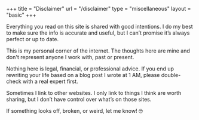 +++
title = "Disclaimer"
url = "/disclaimer"
type = "miscellaneous"
layout = "basic"
+++

Everything you read on this site is shared with good intentions. I do my best to make sure the info is accurate and useful, but I can’t promise it’s always perfect or up to date.

This is my personal corner of the internet. The thoughts here are mine and don't represent anyone I work with, past or present.

Nothing here is legal, financial, or professional advice. If you end up rewriting your life based on a blog post I wrote at 1 AM, please double-check with a real expert first.

Sometimes I link to other websites. I only link to things I think are worth sharing, but I don’t have control over what’s on those sites.

If something looks off, broken, or weird, let me know! 🤓
